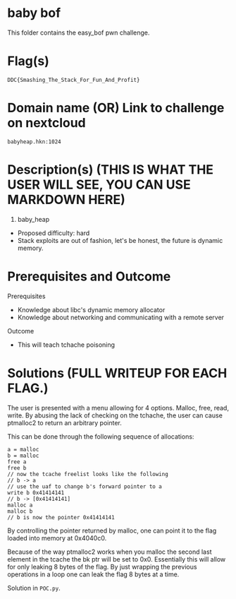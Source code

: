 # baby bof

This folder contains the easy_bof pwn challenge.

# Flag(s) 
`DDC{Smashing_The_Stack_For_Fun_And_Profit}`

# Domain name (OR) Link to challenge on nextcloud
`babyheap.hkn:1024`

# Description(s) (THIS IS WHAT THE USER WILL SEE, YOU CAN USE MARKDOWN HERE)
1. baby_heap
- Proposed difficulty: hard
- Stack exploits are out of fashion, let's be honest, the future is dynamic memory.

# Prerequisites and Outcome

Prerequisites
- Knowledge about libc's dynamic memory allocator
- Knowledge about networking and communicating with a remote server

Outcome
- This will teach tchache poisoning

# Solutions (FULL WRITEUP FOR EACH FLAG.)
The user is presented with a menu allowing for 4 options.
Malloc, free, read, write.
By abusing the lack of checking on the tchache, the user can cause ptmalloc2
to return an arbitrary pointer.

This can be done through the following sequence of allocations:
```
a = malloc
b = malloc
free a
free b
// now the tcache freelist looks like the following
// b -> a
// use the uaf to change b's forward pointer to a
write b 0x41414141
// b -> [0x41414141]
malloc a
malloc b
// b is now the pointer 0x41414141
```
By controlling the pointer returned by malloc, one can point it to the flag
loaded into memory at 0x4040c0.

Because of the way ptmalloc2 works when you malloc the second last element in the tcache
the bk ptr will be set to 0x0.
Essentially this will allow for only leaking 8 bytes of the flag.
By just wrapping the previous operations in a loop one can leak the flag 8
bytes at a time.

Solution in `POC.py`.
